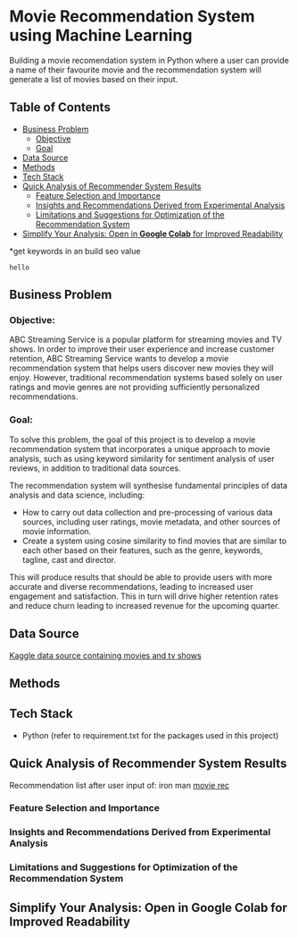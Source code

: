 # Movie Recommendation System using Machine Learning

Building a movie recomendation system in Python where a user can provide a name of their favourite movie and the recommendation system will generate a list of movies based on their input.

## Table of Contents
- [Business Problem](#business-problem)
  * [Objective](#objective)
  * [Goal](#goal)
- [Data Source](#data-source)
- [Methods](#methods)
- [Tech Stack](#tech-stack)
- [Quick Analysis of Recommender System Results](#quick-analysis-of-recommender-system-results)
  * [Feature Selection and Importance](#feature-selection-and-importance)
  * [Insights and Recommendations Derived from Experimental Analysis](#insights-and-recommendations-derived-from-experimental-analysis)
  * [Limitations and Suggestions for Optimization of the Recommendation System](#limitations-and-suggestions-for-optimization-of-the-recommendation-system)
- [Simplify Your Analysis: Open in **Google Colab** for Improved Readability](#simplify-your-analysis-open-in-google-colab-for-improved-readability)


 
*get keywords in an build seo value

`hello`


## Business Problem
### Objective:
ABC Streaming Service is a popular platform for streaming movies and TV shows. In order to improve their user experience and increase customer retention, ABC Streaming Service wants to develop a movie recommendation system that helps users discover new movies they will enjoy. However, traditional recommendation systems based solely on user ratings and movie genres are not providing sufficiently personalized recommendations. 

### Goal:
To solve this problem, the goal of this project is to develop a movie recommendation system that incorporates a unique approach to movie analysis, such as using keyword similarity for sentiment analysis of user reviews, in addition to traditional data sources.

The recommendation system will synthesise fundamental principles of data analysis and data science, including:
* How to carry out data collection and pre-processing of various data sources, including user ratings, movie metadata, and other sources of movie information. 
* Create a system using cosine similarity to find movies that are similar to each other based on their features, such as the genre, keywords, tagline, cast and director. 

This will produce results that should be able to provide users with more accurate and diverse recommendations, leading to increased user engagement and satisfaction. This in turn will drive higher retention rates and reduce churn leading to increased revenue for the upcoming quarter.

## Data Source
[Kaggle data source containing movies and tv shows](https://www.kaggle.com/datasets/rachanakoniki/movies)

## Methods

## Tech Stack
- Python (refer to requirement.txt for the packages used in this project)

## Quick Analysis of Recommender System Results
Recommendation list after user input of: iron man
[movie rec](img-movrec.png)
### Feature Selection and Importance
### Insights and Recommendations Derived from Experimental Analysis
### Limitations and Suggestions for Optimization of the Recommendation System

## Simplify Your Analysis: Open in **Google Colab** for Improved Readability
